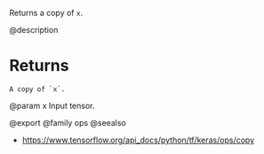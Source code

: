 Returns a copy of `x`.

@description

# Returns
    A copy of `x`.

@param x Input tensor.

@export
@family ops
@seealso
+ <https://www.tensorflow.org/api_docs/python/tf/keras/ops/copy>
